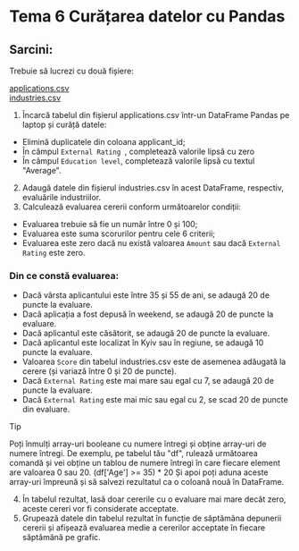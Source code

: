 # Tema 6  Curățarea datelor cu Pandas
## Sarcini:
Trebuie să lucrezi cu două fișiere:

[applications.csv](https://github.com/user-attachments/files/16750922/applications.csv) <br>
[industries.csv](https://github.com/user-attachments/files/16750924/industries.csv)

1. Încarcă tabelul din fișierul applications.csv într-un DataFrame Pandas pe laptop și curăță datele:
- Elimină duplicatele din coloana applicant_id;
- În câmpul ```External Rating ```, completează valorile lipsă cu zero
- În câmpul ``` Education level ```, completează valorile lipsă cu textul "Average".
2. Adaugă datele din fișierul industries.csv în acest DataFrame, respectiv, evaluările industriilor.
3. Calculează evaluarea cererii conform următoarelor condiții:
- Evaluarea trebuie să fie un număr între 0 și 100;
- Evaluarea este suma scorurilor pentru cele 6 criterii;
- Evaluarea este zero dacă nu există valoarea ```Amount``` sau dacă ```External Rating``` este zero.
  
### Din ce constă evaluarea:

- Dacă vârsta aplicantului este între 35 și 55 de ani, se adaugă 20 de puncte la evaluare.
- Dacă aplicația a fost depusă în weekend, se adaugă 20 de puncte la evaluare.
- Dacă aplicantul este căsătorit, se adaugă 20 de puncte la evaluare.
- Dacă aplicantul este localizat în Kyiv sau în regiune, se adaugă 10 puncte la evaluare.
- Valoarea ```Score``` din tabelul industries.csv este de asemenea adăugată la cerere (și variază între 0 și 20 de puncte).
- Dacă ```External Rating``` este mai mare sau egal cu 7, se adaugă 20 de puncte la evaluare.
- Dacă ```External Rating``` este mai mic sau egal cu 2, se scad 20 de puncte din evaluare.
  
> [!TIP] 
> Poți înmulți array-uri booleane cu numere întregi și obține array-uri de numere întregi. De exemplu, pe tabelul tău "df", rulează următoarea comandă și vei obține un tablou de numere întregi în care fiecare element are valoarea 0 sau 20. (df['Age'] >= 35) * 20 Și apoi poți aduna aceste array-uri împreună și să salvezi rezultatul ca o coloană nouă în DataFrame.

4. În tabelul rezultat, lasă doar cererile cu o evaluare mai mare decât zero, aceste cereri vor fi considerate acceptate.
5. Grupează datele din tabelul rezultat în funcție de săptămâna depunerii cererii și afișează evaluarea medie a cererilor acceptate în fiecare săptămână pe grafic.
